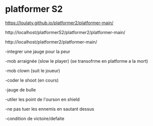 # platformer S2

https://loulaty.github.io/platformer2/platformer-main/

http://localhost/platformerS2/platformer2/platformer-main/

http://localhost/platformer2/platformer-main/




-integrer une jauge pour la peur 

-mob arraignée (slow le player) (se transofrme en platforme a la mort)

-mob clown (suit le joueur)

-coder le shoot (en cours)

-jauge de bulle

-utiler les point de l'ourson en shield

-ne pas tuer les ennemis en sautant dessus

-condition de victoire/defaite
